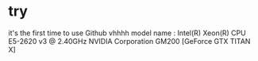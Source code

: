 # try
it's the first time to use Github
vhhhh
model name      : Intel(R) Xeon(R) CPU E5-2620 v3 @ 2.40GHz
NVIDIA Corporation GM200 [GeForce GTX TITAN X] 

